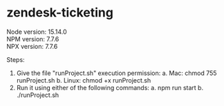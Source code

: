 # zendesk-ticketing
Node version: 15.14.0 \
NPM version: 7.7.6 \
NPX version: 7.7.6 

Steps:

1. Give the file "runProject.sh" execution permission:
    a. Mac:    chmod 755 runProject.sh
    b. Linux:  chmod +x runProject.sh
2. Run it using either of the following commands:
    a. npm run start
    b. ./runProject.sh
